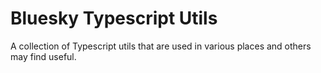 # Bluesky Typescript Utils

A collection of Typescript utils that are used in various places and others may find useful.
